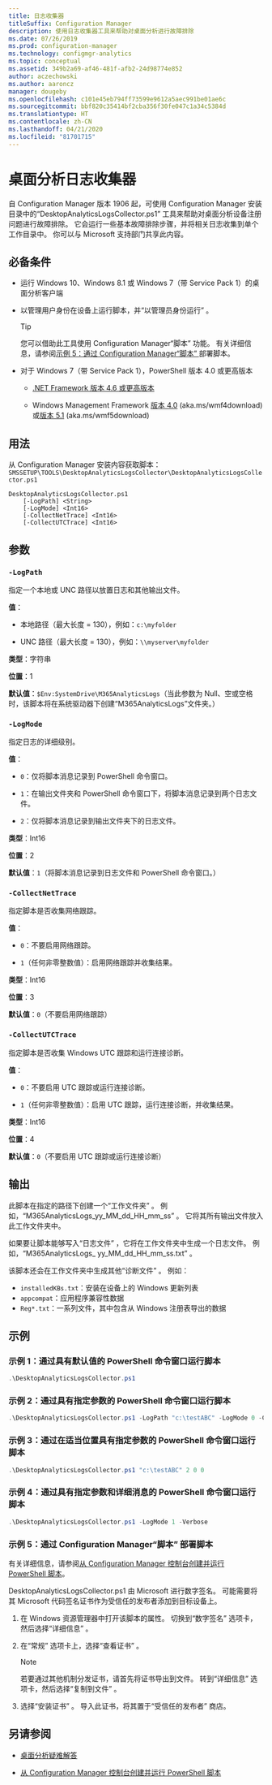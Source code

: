 ```yaml
---
title: 日志收集器
titleSuffix: Configuration Manager
description: 使用日志收集器工具来帮助对桌面分析进行故障排除
ms.date: 07/26/2019
ms.prod: configuration-manager
ms.technology: configmgr-analytics
ms.topic: conceptual
ms.assetid: 349b2a69-af46-481f-afb2-24d98774e852
author: aczechowski
ms.author: aaroncz
manager: dougeby
ms.openlocfilehash: c101e45eb794ff73599e9612a5aec991be01ae6c
ms.sourcegitcommit: bbf820c35414bf2cba356f30fe047c1a34c5384d
ms.translationtype: HT
ms.contentlocale: zh-CN
ms.lasthandoff: 04/21/2020
ms.locfileid: "81701715"
---
```

# <a name="desktop-analytics-log-collector"></a>桌面分析日志收集器

自 Configuration Manager 版本 1906 起，可使用 Configuration Manager 安装目录中的“DesktopAnalyticsLogsCollector.ps1”  工具来帮助对桌面分析设备注册问题进行故障排除。 它会运行一些基本故障排除步骤，并将相关日志收集到单个工作目录中。 你可以与 Microsoft 支持部门共享此内容。


## <a name="prerequisites"></a>必备条件

- 运行 Windows 10、Windows 8.1 或 Windows 7（带 Service Pack 1）的桌面分析客户端

- 以管理用户身份在设备上运行脚本，并“以管理员身份运行”  。

    > [!Tip]
    > 您可以借助此工具使用 Configuration Manager“脚本”  功能。 有关详细信息，请参阅[示例 5：通过 Configuration Manager“脚本”  ](#bkmk_ex5)部署脚本。

- 对于 Windows 7（带 Service Pack 1），PowerShell 版本 4.0 或更高版本
    - [.NET Framework 版本 4.6 或更高版本](https://dotnet.microsoft.com/download/dotnet-framework)

    - Windows Management Framework [版本 4.0](https://support.microsoft.com/help/2819745) (aka.ms/wmf4download) 或[版本 5.1](https://www.microsoft.com/download/details.aspx?id=54616) (aka.ms/wmf5download)

## <a name="usage"></a>用法

从 Configuration Manager 安装内容获取脚本： `SMSSETUP\TOOLS\DesktopAnalyticsLogsCollector\DesktopAnalyticsLogsCollector.ps1`

``` Syntax
DesktopAnalyticsLogsCollector.ps1
    [-LogPath] <String>
    [-LogMode] <Int16>
    [-CollectNetTrace] <Int16>
    [-CollectUTCTrace] <Int16>
```

## <a name="parameters"></a>参数

### `-LogPath`

指定一个本地或 UNC 路径以放置日志和其他输出文件。

**值**：

- 本地路径（最大长度 = 130），例如：`c:\myfolder`

- UNC 路径（最大长度 = 130），例如：`\\myserver\myfolder`

**类型**：字符串

**位置**：1

**默认值**：`$Env:SystemDrive\M365AnalyticsLogs`（当此参数为 Null、空或空格时，该脚本将在系统驱动器下创建“M365AnalyticsLogs”文件夹。）

### `-LogMode`

指定日志的详细级别。

**值**：

- `0`：仅将脚本消息记录到 PowerShell 命令窗口。

- `1`：在输出文件夹和 PowerShell 命令窗口下，将脚本消息记录到两个日志文件。

- `2`：仅将脚本消息记录到输出文件夹下的日志文件。

**类型**：Int16

**位置**：2

**默认值**：`1`（将脚本消息记录到日志文件和 PowerShell 命令窗口。）

### `-CollectNetTrace`

指定脚本是否收集网络跟踪。

**值**：

- `0`：不要启用网络跟踪。

- `1`（任何非零整数值）：启用网络跟踪并收集结果。

**类型**：Int16

**位置**：3

**默认值**：`0`（不要启用网络跟踪）

### `-CollectUTCTrace`

指定脚本是否收集 Windows UTC 跟踪和运行连接诊断。

**值**：

- `0`：不要启用 UTC 跟踪或运行连接诊断。

- `1`（任何非零整数值）：启用 UTC 跟踪，运行连接诊断，并收集结果。

**类型**：Int16

**位置**：4

**默认值**：`0`（不要启用 UTC 跟踪或运行连接诊断）


## <a name="output"></a>输出

此脚本在指定的路径下创建一个“工作文件夹”  。 例如，“M365AnalyticsLogs_yy_MM_dd_HH_mm_ss”  。 它将其所有输出文件放入此工作文件夹中。

如果要让脚本能够写入“日志文件”  ，它将在工作文件夹中生成一个日志文件。 例如，“M365AnalyticsLogs_ yy_MM_dd_HH_mm_ss.txt”  。

该脚本还会在工作文件夹中生成其他“诊断文件”  。 例如：

- `installedKBs.txt`：安装在设备上的 Windows 更新列表
- `appcompat`：应用程序兼容性数据
- `Reg*.txt`：一系列文件，其中包含从 Windows 注册表导出的数据


## <a name="examples"></a>示例

### <a name="example-1-run-script-via-powershell-command-window-with-default-values"></a><a name="bkmk_ex1"></a> 示例 1：通过具有默认值的 PowerShell 命令窗口运行脚本

```PowerShell
.\DesktopAnalyticsLogsCollector.ps1
```

### <a name="example-2-run-script-via-powershell-command-window-with-specified-parameters"></a><a name="bkmk_ex2"></a> 示例 2：通过具有指定参数的 PowerShell 命令窗口运行脚本

```PowerShell
.\DesktopAnalyticsLogsCollector.ps1 -LogPath "c:\testABC" -LogMode 0 -CollectNetTrace 0 -CollectUTCTrace 0
```

### <a name="example-3-run-script-via-powershell-command-window-with-specified-parameters-in-position"></a><a name="bkmk_ex3"></a> 示例 3：通过在适当位置具有指定参数的 PowerShell 命令窗口运行脚本

```PowerShell
.\DesktopAnalyticsLogsCollector.ps1 "c:\testABC" 2 0 0
```

### <a name="example-4-run-script-via-powershell-command-window-with-specified-parameter-and-verbose-messages"></a><a name="bkmk_ex4"></a> 示例 4：通过具有指定参数和详细消息的 PowerShell 命令窗口运行脚本

```PowerShell
.\DesktopAnalyticsLogsCollector.ps1 -LogMode 1 -Verbose
```

### <a name="example-5-deploy-script-via-configuration-manager-scripts"></a><a name="bkmk_ex5"></a> 示例 5：通过 Configuration Manager“脚本”  部署脚本

有关详细信息，请参阅[从 Configuration Manager 控制台创建并运行 PowerShell 脚本](../apps/deploy-use/create-deploy-scripts.md)。

DesktopAnalyticsLogsCollector.ps1 由 Microsoft 进行数字签名。 可能需要将其 Microsoft 代码签名证书作为受信任的发布者添加到目标设备上。

1. 在 Windows 资源管理器中打开该脚本的属性。 切换到“数字签名”  选项卡，然后选择“详细信息”  。

2. 在“常规”  选项卡上，选择“查看证书”  。

    > [!Note]
    > 若要通过其他机制分发证书，请首先将证书导出到文件。 转到“详细信息”  选项卡，然后选择“复制到文件”  。

3. 选择“安装证书”  。 导入此证书，将其置于“受信任的发布者”  商店。


## <a name="see-also"></a>另请参阅

- [桌面分析疑难解答](troubleshooting.md)

- [从 Configuration Manager 控制台创建并运行 PowerShell 脚本](../apps/deploy-use/create-deploy-scripts.md)
